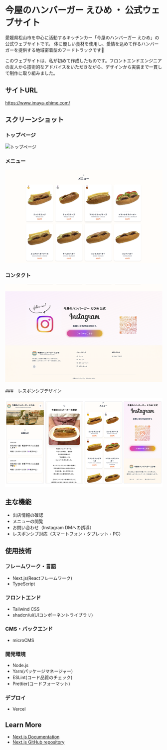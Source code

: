 # 今屋のハンバーガー えひめ ・ 公式ウェブサイト

愛媛県松山市を中心に活動するキッチンカー「今屋のハンバーガー えひめ」の公式ウェブサイトです。
体に優しい食材を使用し、愛情を込めて作るハンバーガーを提供する地域密着型のフードトラックです🚚

このウェブサイトは、私が初めて作成したものです。フロントエンドエンジニアの友人から技術的なアドバイスをいただきながら、デザインから実装まで一貫して制作に取り組みました。

## サイトURL

https://www.imaya-ehime.com/

## スクリーンショット

### トップページ

![トップページ](public/hero.png)

### メニュー

![メニュー](public/readme.menu.png)

### コンタクト

![コンタクト](public/contact.png)

###　レスポンシブデザイン

![レスポンシブ](public/responsive.png)

## 主な機能

- 出店情報の確認
- メニューの閲覧
- お問い合わせ（Instagram DMへの誘導）
- レスポンシブ対応（スマートフォン・タブレット・PC）

## 使用技術

### フレームワーク・言語

- Next.js(Reactフレームワーク)
- TypeScript

### フロントエンド

- Tailwind CSS
- shadcn/ui(UIコンポーネントライブラリ)

### CMS・バックエンド

- microCMS

### 開発環境

- Node.js
- Yarn(パッケージマネージャー)
- ESLint(コード品質のチェック)
- Prettier(コードフォーマット)

### デプロイ

- Vercel

## Learn More

- [Next.js Documentation](https://nextjs.org/docs)
- [Next.js GitHub repository](https://github.com/vercel/next.js)
